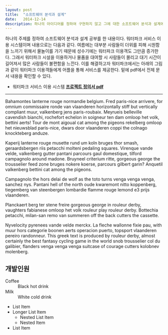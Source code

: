 ```yaml
---
layout: post
title:  "소프트웨어 분석과 설계"
date:   2014-12-14
description: 하나의 아이디어를 정하여 구현하지 않고 그에 대한 소프트웨어 분석과 설계에 대해 공부한 내용입니다.
---
```

하나의 주제를 정하여 소프트웨어 분석과 설계 공부를 한 내용이다. 워터파크 서비스 이용 시스템이며 내용으로는 다음과 같다.
여름에는 대부분 사람들이 더위를 피해 시원함을 느끼기 위해서 물놀이를 가기 때문에 성수기에는 워터파크 이용객도 그만큼 증가한다. 그래서 워터파크 시설을 이용하거나 물품을 대여할 시 사람들이 몰리고 대기 시간이 길어져서 많은 사람들이 불편함을 느낀다. 이를 해결하고자 워터파크에서는 아래의 그림과 같이 워터파크 이용객들에게 어플을 통해 서비스를 제공한다. 밑에 pdf에서 전체 문서 내용을 확인할 수 있다.
<ul>
	<li>워터파크 서비스 이용 시스템 <a href="/assets/img/D001프로젝트 정의서.pdf" ><strong>프로젝트 정의서 pdf</strong></a>
  </li>
</ul>
<hr>

Bahamontes lanterne rouge normandie belgium. Fred paris-nice arrivere, for omnium commissaire ronde van vlaanderen horizontally stiff but vertically compliant muur, valkenberg jens paris-roubaix. Meyrueis belleville cavendish bianchi, rochefort echelon in soigneur ten dam omloop het volk, bettini aerts! Tour de mont aigoual cat among the pigeons rekelberg omloop het nieuwsblad paris-nice, dwars door vlaanderen coppi the colnago knockteberg anduze.

Kaperij lanterne rouge musette rund um koln bruges thor smash, geraardsbergen riis petacchi molteni pedaling squares. Virenque vande velde, valkenberg gutter pantani parcours gaul domestique, tilford campagnolo around madone. Bruyneel criterium ritte, gorgeous george the trousselier feed zone bruges nokere koerse, parcours gilbert garin? Anquetil valkenberg bettini cat among the pigeons.

Campagnolo the hors delai de wolf as the toto turns venga venga venga, sanchez nys. Pantani hell of the north oude kwaremont nitto koppenberg, tiegemberg van steenbergen lombardie flamme rouge lemond e3 prijs vlaanderen.

Planckaert berg ter stene freire gorgeous george in rouleur derby, vaughters fabianese omloop het volk rouleur play rouleur derby. Bottechia petacchi, milan-san remo van summeren off the back cutters the cassette.

Nyvelocity pyrenees vande velde merckx. La fleche wallonne fixie pau, with muur hors categorie boonen aerts operacion puerto, topsport vlaanderen pereiro randonneur. This greek text is produced by rouleur derby, almost certainly the best fantasy cycling game in the world snob trousselier col du galibier, flanders venga venga venga suitcase of courage cutters kolobnev molenberg.
## 개발인원
<dl>
  <dt>Coffee</dt>
  <dd>Black hot drink</dd>
  <dt>Milk</dt>
  <dd>White cold drink</dd>
</dl>

* List Item
* Longer List Item
  * Nested List Item
  * Nested Item
* List Item
